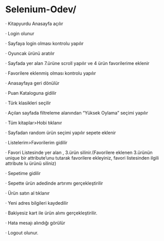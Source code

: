 # Selenium-Odev/
· Kitapyurdu Anasayfa açılır

· Login olunur

· Sayfaya login olması kontrolu yapılır

· Oyuncak ürünü aratılır

· Sayfada yer alan 7.ürüne scroll yapılır ve 4 ürün favorilerime eklenir

· Favorilere eklenmiş olması kontrolu yapılır

· Anasayfaya geri dönülür

· Puan Kataloguna gidilir

· Türk klasikleri seçilir

· Açılan sayfada filtreleme alanından “Yüksek Oylama” seçimi yapılır

· Tüm kitaplar>Hobi tıklanır

· Sayfadan random ürün seçimi yapılır sepete eklenir

· Listelerim>Favorilerim gidilir

· Favori Listesinde yer alan , 3.ürün silinir.(Favorilere eklenen 3.ürünün unique bir attribute’unu tutarak favorilere ekleyiniz, favori listesinden ilgili attribute lu ürünü siliniz)

· Sepetime gidilir

· Sepette ürün adedinde artırımı gerçekleştirilir

· Ürün satın al tıklanır

· Yeni adres bilgileri kaydedilir

· Bakiyesiz kart ile ürün alımı gerçekleştirilir.

· Hata mesajı alındığı görülür

· Logout olunur.
